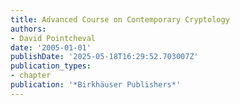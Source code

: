 ```yaml
---
title: Advanced Course on Contemporary Cryptology
authors:
- David Pointcheval
date: '2005-01-01'
publishDate: '2025-05-18T16:29:52.703007Z'
publication_types:
- chapter
publication: '*Birkhäuser Publishers*'
---
```

